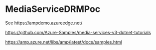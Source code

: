 # MediaServiceDRMPoc

See https://ampdemo.azureedge.net/ 

https://github.com/Azure-Samples/media-services-v3-dotnet-tutorials

https://amp.azure.net/libs/amp/latest/docs/samples.html
